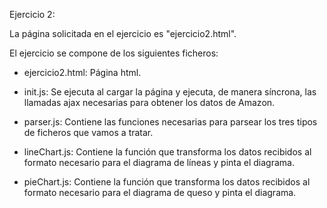 Ejercicio 2:

La página solicitada en el ejercicio es "ejercicio2.html".

El ejercicio se compone de los siguientes ficheros:

- ejercicio2.html: Página html.

- init.js: Se ejecuta al cargar la página y ejecuta, de manera síncrona,
las llamadas ajax necesarias para obtener los datos de Amazon.

- parser.js: Contiene las funciones necesarias para parsear los tres tipos
de ficheros que vamos a tratar.

- lineChart.js: Contiene la función que transforma los datos recibidos al
formato necesario para el diagrama de líneas y pinta el diagrama.

- pieChart.js: Contiene la función que transforma los datos recibidos al
formato necesario para el diagrama de queso y pinta el diagrama.
